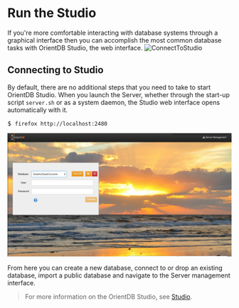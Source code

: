 # Run the Studio

If you're more comfortable interacting with database systems through a graphical interface then you can accomplish the most common database tasks with OrientDB Studio, the web interface.
![ConnectToStudio](images/runStudio.png)

## Connecting to Studio

By default, there are no additional steps that you need to take to start OrientDB Studio. When you launch the Server, whether through the start-up script `server.sh` or as a system daemon, the Studio web interface opens automatically with it.

<pre>
$ <code class="lang-sh userinput">firefox http://localhost:2480</code>
</pre>

![Home Page](images/login.png)

From here you can create a new database, connect to or drop an existing database, import a public database and navigate to the Server management interface.

>For more information on the OrientDB Studio, see [Studio](Studio-Home-page.md).





